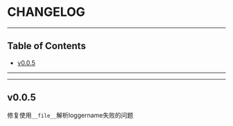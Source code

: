 # CHANGELOG

<!-- File: CHANGELOG.md -->
<!-- Author: YJ -->
<!-- Email: yj1516268@outlook.com -->
<!-- Created Time: 2022-08-29 14:33:35 -->

---

## Table of Contents

<!-- vim-markdown-toc GFM -->

* [v0.0.5](#v005)

<!-- vim-markdown-toc -->

---

<!-- Object info -->

---

## v0.0.5

修复使用`__file__`解析loggername失败的问题
